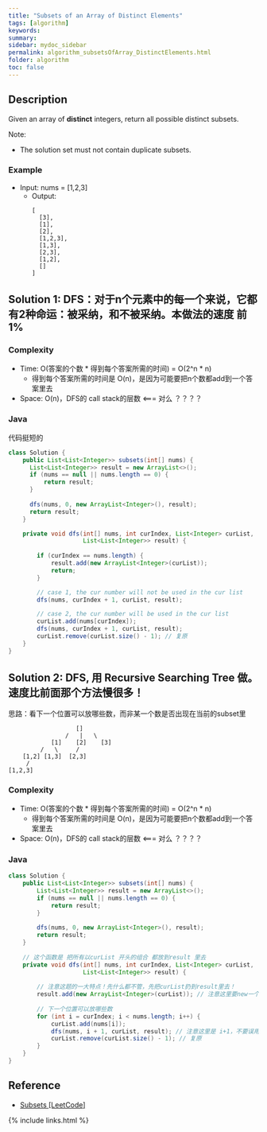 ```yaml
---
title: "Subsets of an Array of Distinct Elements"
tags: [algorithm]
keywords:
summary:
sidebar: mydoc_sidebar
permalink: algorithm_subsetsOfArray_DistinctElements.html
folder: algorithm
toc: false
---
```


## Description
Given an array of **distinct** integers, return all possible distinct subsets.

Note: 
* The solution set must not contain duplicate subsets.

### Example
* Input: nums = [1,2,3]
  * Output: 
    ```
    [
      [3],
      [1],
      [2],
      [1,2,3],
      [1,3],
      [2,3],
      [1,2],
      []
    ]
    ```

## Solution 1: DFS：对于n个元素中的每一个来说，它都有2种命运：被采纳，和不被采纳。本做法的速度 前1%

### Complexity
* Time: O(答案的个数 * 得到每个答案所需的时间) = O(2^n * n)
  * 得到每个答案所需的时间是 O(n)，是因为可能要把n个数都add到一个答案里去
* Space: O(n)，DFS的 call stack的层数 <=== 对么 ？？？？

### Java
代码挺短的
```java
class Solution {
    public List<List<Integer>> subsets(int[] nums) {
      List<List<Integer>> result = new ArrayList<>();
      if (nums == null || nums.length == 0) {
          return result;
      }
      
      dfs(nums, 0, new ArrayList<Integer>(), result);
      return result;
    }

    private void dfs(int[] nums, int curIndex, List<Integer> curList, 
                     List<List<Integer>> result) {
                     
        if (curIndex == nums.length) {
            result.add(new ArrayList<Integer>(curList));
            return;
        }

        // case 1, the cur number will not be used in the cur list
        dfs(nums, curIndex + 1, curList, result);

        // case 2, the cur number will be used in the cur list
        curList.add(nums[curIndex]);
        dfs(nums, curIndex + 1, curList, result);
        curList.remove(curList.size() - 1); // 复原
    }
}
```

## Solution 2: DFS, 用 Recursive Searching Tree 做。速度比前面那个方法慢很多！
思路：看下一个位置可以放哪些数，而非某一个数是否出现在当前的subset里
```       
                   []
                /   |   \
            [1]    [2]    [3]
         /   \     /
    [1,2] [1,3]  [2,3]
     /
[1,2,3]
```

### Complexity
* Time: O(答案的个数 * 得到每个答案所需的时间) = O(2^n * n)
  * 得到每个答案所需的时间是 O(n)，是因为可能要把n个数都add到一个答案里去
* Space: O(n)，DFS的 call stack的层数 <=== 对么 ？？？？

### Java
```java
class Solution {
    public List<List<Integer>> subsets(int[] nums) {
        List<List<Integer>> result = new ArrayList<>();
        if (nums == null || nums.length == 0) {
            return result;
        }
        
        dfs(nums, 0, new ArrayList<Integer>(), result);
        return result;
    }
    
    // 这个函数是 把所有以curList 开头的组合 都放到result 里去
    private void dfs(int[] nums, int curIndex, List<Integer> curList, 
                     List<List<Integer>> result) {
                     
        // 注意这题的一大特点！先什么都不管，先把curList扔到result里去！
        result.add(new ArrayList<Integer>(curList)); // 注意这里要new一个ArrayList
        
        // 下一个位置可以放哪些数
        for (int i = curIndex; i < nums.length; i++) {
            curList.add(nums[i]);
            dfs(nums, i + 1, curList, result); // 注意这里是 i+1，不要误用了 curIndex+1
            curList.remove(curList.size() - 1); // 复原
        }
    }
}
```

## Reference
* [Subsets [LeetCode]](https://leetcode.com/problems/subsets/description/)

{% include links.html %}
